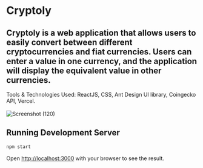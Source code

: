 # Cryptoly
## Cryptoly is a web application that allows users to easily convert between different cryptocurrencies and fiat currencies. Users can enter a value in one currency, and the application will display the equivalent value in other currencies. <br> 
Tools & Technologies Used: ReactJS, CSS, Ant Design UI library, Coingecko API, Vercel. <br><br>
![Screenshot (120)](https://user-images.githubusercontent.com/100501722/232849691-ecf103fa-781b-4c10-a18c-8be335004c34.png)
## Running Development Server

```bash
npm start
```

Open [http://localhost:3000](http://localhost:3000) with your browser to see the result.
